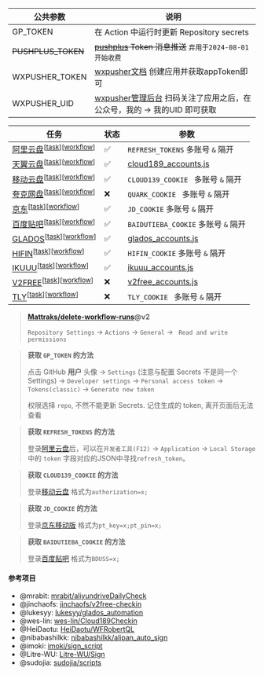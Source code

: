 | 公共参数              | 说明                                                                                                           |
| --------------------- | -------------------------------------------------------------------------------------------------------------- |
| GP_TOKEN              | 在 Action 中运行时更新 Repository secrets                                                                      |
| <s>PUSHPLUS_TOKEN</s> | <s>[pushplus](http://www.pushplus.plus) Token 消息推送</s> `弃用于2024-08-01开始收费`                                                    |
| WXPUSHER_TOKEN        | [wxpusher文档](https://wxpusher.zjiecode.com/docs/) 创建应用并获取appToken即可                                 |
| WXPUSHER_UID          | [wxpusher管理后台](https://wxpusher.zjiecode.com/admin) 扫码关注了应用之后，在公众号，我的 -> 我的UID 即可获取 |

| 任务                                                                                                                                                        | 状态 | 参数                                                  |
| ----------------------------------------------------------------------------------------------------------------------------------------------------------- | ---- | ----------------------------------------------------- |
| [阿里云盘](https://www.alipan.com/)<sup>[[task](./task/aliyundriver_checkin.js)]</sup><sup>[[workflow](./.github/workflows/aliyundriver_checkin.yml)]</sup> | ✅    | `REFRESH_TOKENS` 多账号 `&` 隔开                      |
| [天翼云盘](https://cloud.189.cn/)<sup>[[task](./task/cloud189_checkin.js)]</sup><sup>[[workflow](./.github/workflows/cloud189_checkin.yml)]</sup>           | ✅    | [cloud189_accounts.js](./config/cloud189_accounts.js) |
| [移动云盘](https://yun.139.com/)<sup>[[task](./task/cloud139_checkin.js)]</sup><sup>[[workflow](./.github/workflows/cloud139_checkin.yml)]</sup>            | ✅    | `CLOUD139_COOKIE ` 多账号 `&` 隔开                    |
| [夸克网盘](https://pan.quark.cn/)<sup>[[task](./task/quarkdriver_checkin.js)]</sup><sup>[[workflow](./.github/workflows/quarkdriver_checkin.yml)]</sup>     | ❌    | `QUARK_COOKIE ` 多账号 `&` 隔开                       |
| [京东](https://www.jd.com/)<sup>[[task](./task/jd_checkin.js)]</sup><sup>[[workflow](./.github/workflows/jd_checkin.yml)]</sup>                             | ✅    | `JD_COOKIE` 多账号 `&` 隔开                           |
| [百度贴吧](https://tieba.baidu.com)<sup>[[task](./task/baiduTieba_checkin.js)]</sup><sup>[[workflow](./.github/workflows/baiduTieba_checkin.yml)]</sup>     | ✅    | `BAIDUTIEBA_COOKIE` 多账号 `&` 隔开                   |
| [GLADOS](https://glados.rocks/console)<sup>[[task](./task/glados_checkin.js)]</sup><sup>[[workflow](./.github/workflows/glados_checkin.yml)]</sup>          | ✅    | [glados_accounts.js](./config/glados_accounts.js)     |
| [HIFIN](https://www.hifini.com/)<sup>[[task](./task/hifin_checkin.js)]</sup><sup>[[workflow](./.github/workflows/hifin_checkin.yml)]</sup>                  | ✅    | `HIFIN_COOKIE` 多账号 `&` 隔开                        |
| [IKUUU](https://ikuuu.org/)<sup>[[task](./task/ikuuu_checkin.js)]</sup><sup>[[workflow](./.github/workflows/ikuuu_checkin.yml)]</sup>                       | ✅    | [ikuuu_accounts.js](./config/ikuuu_accounts.js)       |
| [V2FREE](https://v2free.net/)<sup>[[task](./task/v2free_checkin.js)]</sup><sup>[[workflow](./.github/workflows/v2free_checkin.yml)]</sup>                   | ❌    | [v2free_accounts.js](./config/v2free_accounts.js)     |
| [TLY](https://tly31.com/)<sup>[[task](./task/tly_checkin.js)]</sup><sup>[[workflow](./.github/workflows/tly_checkin.yml)]</sup>                             | ❌    | `TLY_COOKIE ` 多账号 `&` 隔开                         |

> **[Mattraks/delete-workflow-runs](https://github.com/Mattraks/delete-workflow-runs)@v2**
> 
> `Repository Settings` -> `Actions` -> `General` -> ` Read and write permissions`

> **获取 `GP_TOKEN` 的方法**
>
> 点击 GitHub **用户** 头像 -> `Settings` (注意与配置 Secrets 不是同一个
> Settings) -> `Developer settings` -> `Personal access token` -> `Tokens(classic)` -> `Generate new token`
>
> 权限选择 `repo`, 不然不能更新 Secrets. 记住生成的 token, 离开页面后无法查看

> **获取 `REFRESH_TOKENS` 的方法**
>
>  登录[阿里云盘](https://www.alipan.com/)后，可以在`开发者工具(F12)` -> `Application` -> `Local Storage` 中的 `token` 字段对应的JSON中寻找`refresh_token`。

> **获取 `CLOUD139_COOKIE` 的方法**
>
>  登录[移动云盘](https://yun.139.com/) 格式为`authorization=x;`

> **获取 `JD_COOKIE` 的方法**
>
>  登录[京东移动版](https://m.jd.com/) 格式为`pt_key=x;pt_pin=x;`

> **获取 `BAIDUTIEBA_COOKIE` 的方法**
>
>  登录[百度贴吧](https://tieba.baidu.com/) 格式为`BDUSS=x;`

#### 参考项目
- @mrabit: [mrabit/aliyundriveDailyCheck](https://github.com/mrabit/aliyundriveDailyCheck/)
- @jinchaofs: [jinchaofs/v2free-checkin](https://github.com/jinchaofs/v2free-checkin/)
- @lukesyy: [lukesyy/glados_automation](https://github.com/lukesyy/glados_automation)
- @wes-lin: [wes-lin/Cloud189Checkin](https://github.com/wes-lin/Cloud189Checkin)
- @HeiDaotu: [HeiDaotu/WFRobertQL](https://github.com/HeiDaotu/WFRobertQL)
- @nibabashilkk: [nibabashilkk/alipan_auto_sign](https://github.com/nibabashilkk/alipan_auto_sign)
- @imoki: [imoki/sign_script](https://github.com/imoki/sign_script)
- @Litre-WU: [Litre-WU/Sign](https://github.com/Litre-WU/Sign)
- @sudojia: [sudojia/scripts](https://github.com/sudojia/scripts)
